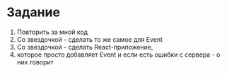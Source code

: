 # Задание

1. Повторить за мной код
2. Со звездочкой - сделать то же самое для Event
3. Со звездочкой - сделать React-приложение, 
4. которое просто добавляет Event и если есть ошибки с сервера - о них говорит 